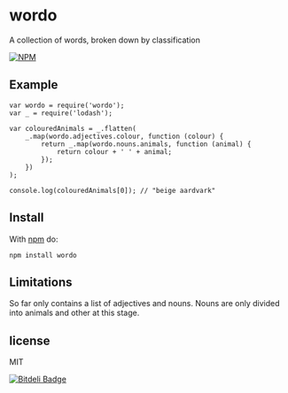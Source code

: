 # wordo

A collection of words, broken down by classification

[![NPM](https://nodei.co/npm/wordo.png)](https://nodei.co/npm/wordo/)

## Example

```
var wordo = require('wordo');
var _ = require('lodash');

var colouredAnimals = _.flatten(
    _.map(wordo.adjectives.colour, function (colour) {
        return _.map(wordo.nouns.animals, function (animal) {
            return colour + ' ' + animal;
        });
    })
);

console.log(colouredAnimals[0]); // "beige aardvark"

```

## Install

With [npm](https://npmjs.org) do:

```
npm install wordo
```

## Limitations

So far only contains a list of adjectives and nouns. Nouns are only divided into animals and other at this stage.

## license

MIT


[![Bitdeli Badge](https://d2weczhvl823v0.cloudfront.net/colingourlay/node-wordo/trend.png)](https://bitdeli.com/free "Bitdeli Badge")

